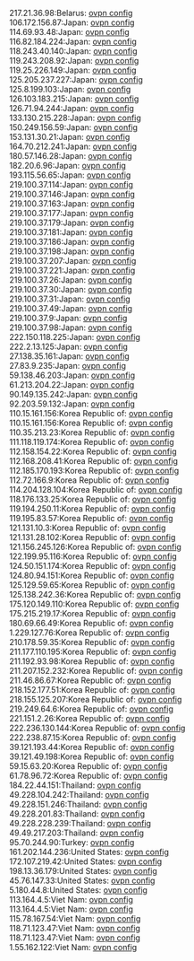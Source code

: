 217.21.36.98:Belarus: [ovpn config](vpn/217_21_36_98.ovpn)  
106.172.156.87:Japan: [ovpn config](vpn/106_172_156_87.ovpn)  
114.69.93.48:Japan: [ovpn config](vpn/114_69_93_48.ovpn)  
116.82.184.224:Japan: [ovpn config](vpn/116_82_184_224.ovpn)  
118.243.40.140:Japan: [ovpn config](vpn/118_243_40_140.ovpn)  
119.243.208.92:Japan: [ovpn config](vpn/119_243_208_92.ovpn)  
119.25.226.149:Japan: [ovpn config](vpn/119_25_226_149.ovpn)  
125.205.237.227:Japan: [ovpn config](vpn/125_205_237_227.ovpn)  
125.8.199.103:Japan: [ovpn config](vpn/125_8_199_103.ovpn)  
126.103.183.215:Japan: [ovpn config](vpn/126_103_183_215.ovpn)  
126.71.94.244:Japan: [ovpn config](vpn/126_71_94_244.ovpn)  
133.130.215.228:Japan: [ovpn config](vpn/133_130_215_228.ovpn)  
150.249.156.59:Japan: [ovpn config](vpn/150_249_156_59.ovpn)  
153.131.30.21:Japan: [ovpn config](vpn/153_131_30_21.ovpn)  
164.70.212.241:Japan: [ovpn config](vpn/164_70_212_241.ovpn)  
180.57.146.28:Japan: [ovpn config](vpn/180_57_146_28.ovpn)  
182.20.6.96:Japan: [ovpn config](vpn/182_20_6_96.ovpn)  
193.115.56.65:Japan: [ovpn config](vpn/193_115_56_65.ovpn)  
219.100.37.114:Japan: [ovpn config](vpn/219_100_37_114.ovpn)  
219.100.37.146:Japan: [ovpn config](vpn/219_100_37_146.ovpn)  
219.100.37.163:Japan: [ovpn config](vpn/219_100_37_163.ovpn)  
219.100.37.177:Japan: [ovpn config](vpn/219_100_37_177.ovpn)  
219.100.37.179:Japan: [ovpn config](vpn/219_100_37_179.ovpn)  
219.100.37.181:Japan: [ovpn config](vpn/219_100_37_181.ovpn)  
219.100.37.186:Japan: [ovpn config](vpn/219_100_37_186.ovpn)  
219.100.37.198:Japan: [ovpn config](vpn/219_100_37_198.ovpn)  
219.100.37.207:Japan: [ovpn config](vpn/219_100_37_207.ovpn)  
219.100.37.221:Japan: [ovpn config](vpn/219_100_37_221.ovpn)  
219.100.37.26:Japan: [ovpn config](vpn/219_100_37_26.ovpn)  
219.100.37.30:Japan: [ovpn config](vpn/219_100_37_30.ovpn)  
219.100.37.31:Japan: [ovpn config](vpn/219_100_37_31.ovpn)  
219.100.37.49:Japan: [ovpn config](vpn/219_100_37_49.ovpn)  
219.100.37.9:Japan: [ovpn config](vpn/219_100_37_9.ovpn)  
219.100.37.98:Japan: [ovpn config](vpn/219_100_37_98.ovpn)  
222.150.118.225:Japan: [ovpn config](vpn/222_150_118_225.ovpn)  
222.2.13.125:Japan: [ovpn config](vpn/222_2_13_125.ovpn)  
27.138.35.161:Japan: [ovpn config](vpn/27_138_35_161.ovpn)  
27.83.9.235:Japan: [ovpn config](vpn/27_83_9_235.ovpn)  
59.138.46.203:Japan: [ovpn config](vpn/59_138_46_203.ovpn)  
61.213.204.22:Japan: [ovpn config](vpn/61_213_204_22.ovpn)  
90.149.135.242:Japan: [ovpn config](vpn/90_149_135_242.ovpn)  
92.203.59.132:Japan: [ovpn config](vpn/92_203_59_132.ovpn)  
110.15.161.156:Korea Republic of: [ovpn config](vpn/110_15_161_156.ovpn)  
110.15.161.156:Korea Republic of: [ovpn config](vpn/110_15_161_156.ovpn)  
110.35.213.23:Korea Republic of: [ovpn config](vpn/110_35_213_23.ovpn)  
111.118.119.174:Korea Republic of: [ovpn config](vpn/111_118_119_174.ovpn)  
112.158.154.22:Korea Republic of: [ovpn config](vpn/112_158_154_22.ovpn)  
112.168.208.41:Korea Republic of: [ovpn config](vpn/112_168_208_41.ovpn)  
112.185.170.193:Korea Republic of: [ovpn config](vpn/112_185_170_193.ovpn)  
112.72.166.9:Korea Republic of: [ovpn config](vpn/112_72_166_9.ovpn)  
114.204.128.104:Korea Republic of: [ovpn config](vpn/114_204_128_104.ovpn)  
118.176.133.25:Korea Republic of: [ovpn config](vpn/118_176_133_25.ovpn)  
119.194.250.11:Korea Republic of: [ovpn config](vpn/119_194_250_11.ovpn)  
119.195.83.57:Korea Republic of: [ovpn config](vpn/119_195_83_57.ovpn)  
121.131.10.3:Korea Republic of: [ovpn config](vpn/121_131_10_3.ovpn)  
121.131.28.102:Korea Republic of: [ovpn config](vpn/121_131_28_102.ovpn)  
121.156.245.126:Korea Republic of: [ovpn config](vpn/121_156_245_126.ovpn)  
122.199.95.116:Korea Republic of: [ovpn config](vpn/122_199_95_116.ovpn)  
124.50.151.174:Korea Republic of: [ovpn config](vpn/124_50_151_174.ovpn)  
124.80.94.151:Korea Republic of: [ovpn config](vpn/124_80_94_151.ovpn)  
125.129.59.65:Korea Republic of: [ovpn config](vpn/125_129_59_65.ovpn)  
125.138.242.36:Korea Republic of: [ovpn config](vpn/125_138_242_36.ovpn)  
175.120.149.110:Korea Republic of: [ovpn config](vpn/175_120_149_110.ovpn)  
175.215.219.17:Korea Republic of: [ovpn config](vpn/175_215_219_17.ovpn)  
180.69.66.49:Korea Republic of: [ovpn config](vpn/180_69_66_49.ovpn)  
1.229.127.76:Korea Republic of: [ovpn config](vpn/1_229_127_76.ovpn)  
210.178.59.35:Korea Republic of: [ovpn config](vpn/210_178_59_35.ovpn)  
211.177.110.195:Korea Republic of: [ovpn config](vpn/211_177_110_195.ovpn)  
211.192.93.98:Korea Republic of: [ovpn config](vpn/211_192_93_98.ovpn)  
211.207.152.232:Korea Republic of: [ovpn config](vpn/211_207_152_232.ovpn)  
211.46.86.67:Korea Republic of: [ovpn config](vpn/211_46_86_67.ovpn)  
218.152.177.51:Korea Republic of: [ovpn config](vpn/218_152_177_51.ovpn)  
218.155.125.207:Korea Republic of: [ovpn config](vpn/218_155_125_207.ovpn)  
219.249.64.6:Korea Republic of: [ovpn config](vpn/219_249_64_6.ovpn)  
221.151.2.26:Korea Republic of: [ovpn config](vpn/221_151_2_26.ovpn)  
222.236.130.144:Korea Republic of: [ovpn config](vpn/222_236_130_144.ovpn)  
222.238.87.15:Korea Republic of: [ovpn config](vpn/222_238_87_15.ovpn)  
39.121.193.44:Korea Republic of: [ovpn config](vpn/39_121_193_44.ovpn)  
39.121.49.198:Korea Republic of: [ovpn config](vpn/39_121_49_198.ovpn)  
59.15.63.20:Korea Republic of: [ovpn config](vpn/59_15_63_20.ovpn)  
61.78.96.72:Korea Republic of: [ovpn config](vpn/61_78_96_72.ovpn)  
184.22.44.151:Thailand: [ovpn config](vpn/184_22_44_151.ovpn)  
49.228.104.242:Thailand: [ovpn config](vpn/49_228_104_242.ovpn)  
49.228.151.246:Thailand: [ovpn config](vpn/49_228_151_246.ovpn)  
49.228.201.83:Thailand: [ovpn config](vpn/49_228_201_83.ovpn)  
49.228.228.239:Thailand: [ovpn config](vpn/49_228_228_239.ovpn)  
49.49.217.203:Thailand: [ovpn config](vpn/49_49_217_203.ovpn)  
95.70.244.90:Turkey: [ovpn config](vpn/95_70_244_90.ovpn)  
161.202.144.236:United States: [ovpn config](vpn/161_202_144_236.ovpn)  
172.107.219.42:United States: [ovpn config](vpn/172_107_219_42.ovpn)  
198.13.36.179:United States: [ovpn config](vpn/198_13_36_179.ovpn)  
45.76.147.33:United States: [ovpn config](vpn/45_76_147_33.ovpn)  
5.180.44.8:United States: [ovpn config](vpn/5_180_44_8.ovpn)  
113.164.4.5:Viet Nam: [ovpn config](vpn/113_164_4_5.ovpn)  
113.164.4.5:Viet Nam: [ovpn config](vpn/113_164_4_5.ovpn)  
115.78.167.54:Viet Nam: [ovpn config](vpn/115_78_167_54.ovpn)  
118.71.123.47:Viet Nam: [ovpn config](vpn/118_71_123_47.ovpn)  
118.71.123.47:Viet Nam: [ovpn config](vpn/118_71_123_47.ovpn)  
1.55.162.122:Viet Nam: [ovpn config](vpn/1_55_162_122.ovpn)  
